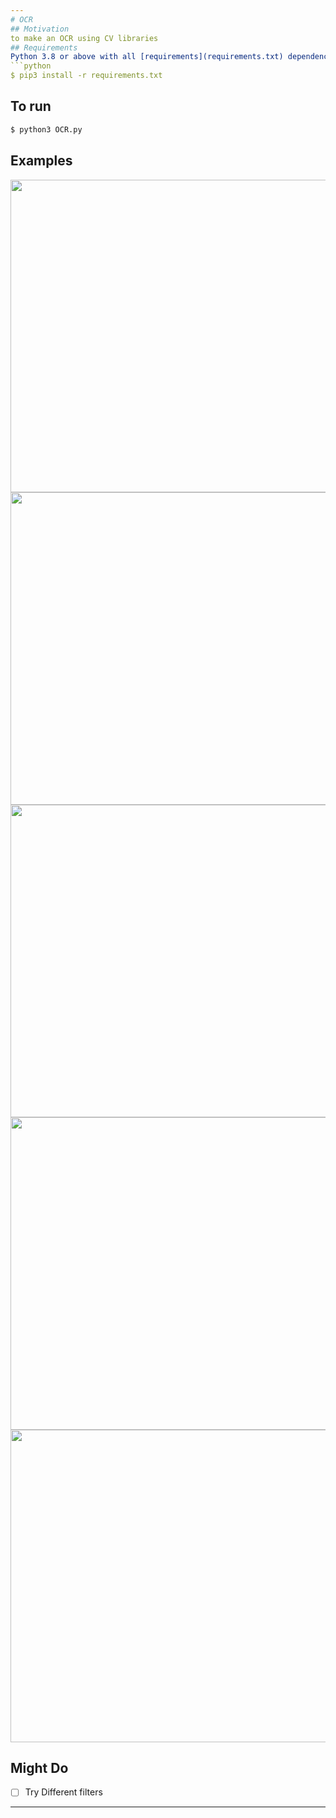 ```yaml
---
# OCR
## Motivation
to make an OCR using CV libraries
## Requirements
Python 3.8 or above with all [requirements](requirements.txt) dependencies installed. To install run:
```python
$ pip3 install -r requirements.txt
```
## To run
```python
$ python3 OCR.py
```
## Examples

<img src="https://user-images.githubusercontent.com/52780573/102657374-8f02e500-419b-11eb-88d1-5bc835666d5e.gif" data-canonical-src="" width="800" height="500" />

<img src="https://user-images.githubusercontent.com/52780573/100628441-384d7c80-334e-11eb-835a-9329af166209.png" data-canonical-src="" width="800" height="500" />

<img src="https://user-images.githubusercontent.com/52780573/100628511-4ac7b600-334e-11eb-8ee0-a9f62d9cc45b.png" data-canonical-src="" width="800" height="500" />

<img src="https://user-images.githubusercontent.com/52780573/100628551-56b37800-334e-11eb-88e7-f4fe644f628b.png" data-canonical-src="" width="800" height="500" />

<img src="https://user-images.githubusercontent.com/52780573/100628585-60d57680-334e-11eb-9ed9-3428f20f032f.png" data-canonical-src="" width="800" height="500" />

## Might Do
- [ ] Try Different filters
---
```

